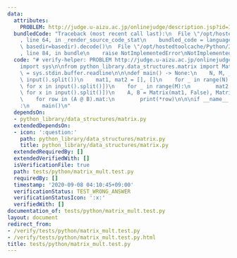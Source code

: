 ```yaml
---
data:
  attributes:
    PROBLEM: http://judge.u-aizu.ac.jp/onlinejudge/description.jsp?id=ITP1_7_D
  bundledCode: "Traceback (most recent call last):\n  File \"/opt/hostedtoolcache/Python/3.8.5/x64/lib/python3.8/site-packages/onlinejudge_verify/documentation/build.py\"\
    , line 64, in _render_source_code_stat\n    bundled_code = language.bundle(stat.path,\
    \ basedir=basedir).decode()\n  File \"/opt/hostedtoolcache/Python/3.8.5/x64/lib/python3.8/site-packages/onlinejudge_verify/languages/python.py\"\
    , line 84, in bundle\n    raise NotImplementedError\nNotImplementedError\n"
  code: "# verify-helper: PROBLEM http://judge.u-aizu.ac.jp/onlinejudge/description.jsp?id=ITP1_7_D\n\
    import sys\n\nfrom python_library.data_structures.matrix import Matrix\n\ninput\
    \ = sys.stdin.buffer.readline\n\n\ndef main() -> None:\n    N, M, _ = map(int,\
    \ input().split())\n    mat1, mat2 = [], []\n    for _ in range(N):\n        mat1.append([int(x)\
    \ for x in input().split()])\n    for _ in range(M):\n        mat2.append([int(x)\
    \ for x in input().split()])\n    A, B = Matrix(mat1, False), Matrix(mat2, False)\n\
    \    for row in (A @ B).mat:\n        print(*row)\n\n\nif __name__ == \"__main__\"\
    :\n    main()\n"
  dependsOn:
  - python_library/data_structures/matrix.py
  extendedDependsOn:
  - icon: ':question:'
    path: python_library/data_structures/matrix.py
    title: python_library/data_structures/matrix.py
  extendedRequiredBy: []
  extendedVerifiedWith: []
  isVerificationFile: true
  path: tests/python/matrix_mult.test.py
  requiredBy: []
  timestamp: '2020-09-08 04:10:45+09:00'
  verificationStatus: TEST_WRONG_ANSWER
  verificationStatusIcon: ':x:'
  verifiedWith: []
documentation_of: tests/python/matrix_mult.test.py
layout: document
redirect_from:
- /verify/tests/python/matrix_mult.test.py
- /verify/tests/python/matrix_mult.test.py.html
title: tests/python/matrix_mult.test.py
---
```

